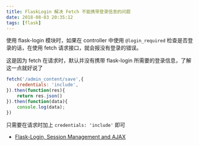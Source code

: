 ```yaml
---
title: FlaskLogin 解决 Fetch 不能携带登录信息的问题
date: 2018-08-03 20:35:12
tags: [flask]
---
```


使用 flask-login 模块时，如果在 controller 中使用 `@login_required` 检查是否登录的话，在使用 fetch 请求接口，就会报没有登录的错误。
<!-- more --><!-- toc -->
这是因为 fetch 在请求时，默认并没有携带 flask-login 所需要的登录信息，了解这一点就好说了

```javascript
fetch('/admin_content/save',{
    credentials: 'include',
}).then(function(res){
    return res.json()
}).then(function(data){
    console.log(data);
})
```

只需要在请求时加上 `credentials: 'include'` 即可

- [Flask-Login, Session Management and AJAX](https://stackoverflow.com/questions/50236564/flask-login-session-management-and-ajax)
